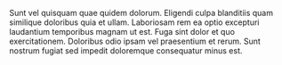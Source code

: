 Sunt vel quisquam quae quidem dolorum. Eligendi culpa blanditiis quam similique doloribus quia et ullam. Laboriosam rem ea optio excepturi laudantium temporibus magnam ut est. Fuga sint dolor et quo exercitationem. Doloribus odio ipsam vel praesentium et rerum. Sunt nostrum fugiat sed impedit doloremque consequatur minus est.